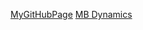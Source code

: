 [MyGitHubPage](https://psl-mbdynamics.github.io/markdown-portfolio/)
[MB Dynamics](https://www.mbdynamics.com/)
